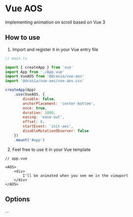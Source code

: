 # Vue AOS

Implementing animation on scroll based on Vue 3

## How to use

1. Import and register it in your Vue entry file

```js
// main.ts

import { createApp } from 'vue'
import App from './App.vue'
import VueAOS from '@dcasia/vue-aos'
import '@dcasia/vue-aos/vue-aos.css'

createApp(App)
	.use(VueAOS, {
        disable: false,
        anchorPlacement: 'center-bottom',
        once: true,
        duration: 1000,
        easing: 'ease-out',
        offset: 0,
        startEvent: 'init-aos',
        disableMutationObserver: false
    })
	.mount('#app')
```

2. Feel free to use it in your Vue template
```Vue
// app.vue

<AOS>
	<div>
		I'll be animated when you see me in the viewport
	</div>
</AOS>
```


## Options
…